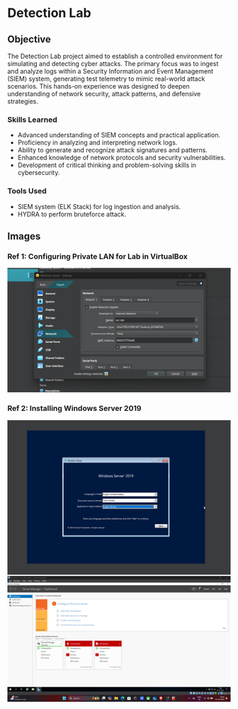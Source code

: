 # Detection Lab

## Objective

The Detection Lab project aimed to establish a controlled environment for simulating and detecting cyber attacks. The primary focus was to ingest and analyze logs within a Security Information and Event Management (SIEM) system, generating test telemetry to mimic real-world attack scenarios. This hands-on experience was designed to deepen understanding of network security, attack patterns, and defensive strategies.

### Skills Learned

- Advanced understanding of SIEM concepts and practical application.
- Proficiency in analyzing and interpreting network logs.
- Ability to generate and recognize attack signatures and patterns.
- Enhanced knowledge of network protocols and security vulnerabilities.
- Development of critical thinking and problem-solving skills in cybersecurity.

### Tools Used

- SIEM system (ELK Stack) for log ingestion and analysis.
- HYDRA to perform bruteforce attack.

## Images

### Ref 1: Configuring Private LAN for Lab in VirtualBox
![Network Adapter Configuration](https://github.com/prabhu-c1/Detection-Lab-Project/blob/main/images/Screenshot%202024-10-03%20104252.png)

### Ref 2: Installing Windows Server 2019
![Installing Windows Server 2019](https://github.com/prabhu-c1/Detection-Lab-Project/blob/main/images/Screenshot%202024-10-03%20101213.png)
![Windows Server 2019 Interface](https://github.com/prabhu-c1/Detection-Lab-Project/blob/main/images/Screenshot%202024-10-03%20104933.png)
